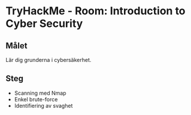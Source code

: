 # TryHackMe - Room: Introduction to Cyber Security

## Målet
Lär dig grunderna i cybersäkerhet.

## Steg

- Scanning med Nmap
- Enkel brute-force
- Identifiering av svaghet
